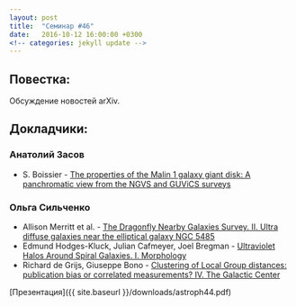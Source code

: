 ```yaml
---
layout: post
title:  "Семинар #46"
date:   2016-10-12 16:00:00 +0300
<!-- categories: jekyll update -->
---
```

## Повестка: 
Обсуждение новостей arXiv.

## Докладчики:

### Анатолий Засов

- S. Boissier - [The properties of the Malin 1 galaxy giant disk: A panchromatic view from the NGVS and GUViCS surveys](http://arxiv.org/abs/1610.00918v1)

### Ольга Сильченко

- Allison Merritt et al. - [The Dragonfly Nearby Galaxies Survey. II. Ultra diffuse galaxies near the elliptical galaxy NGC 5485](http://arxiv.org/abs/1610.01609)
- Edmund Hodges-Kluck, Julian Cafmeyer, Joel Bregman - [Ultraviolet Halos Around Spiral Galaxies. I. Morphology](http://arxiv.org/abs/1610.02404)
- Richard de Grijs, Giuseppe Bono - [Clustering of Local Group distances: publication bias or correlated measurements? IV. The Galactic Center](http://arxiv.org/abs/1610.02457)

[Презентация]({{ site.baseurl  }}/downloads/astroph44.pdf)


